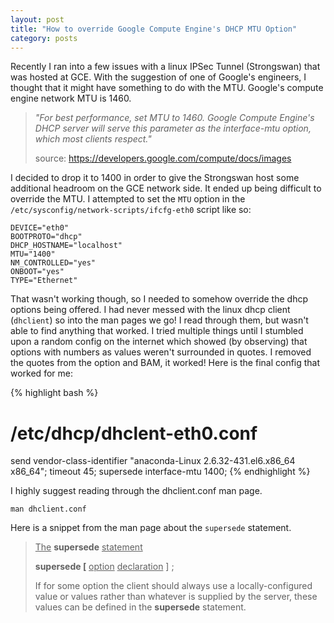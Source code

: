 ```yaml
---
layout: post
title: "How to override Google Compute Engine's DHCP MTU Option"
category: posts
---
```


Recently I ran into a few issues with a linux IPSec Tunnel (Strongswan) that was hosted at GCE. With the
suggestion of one of Google's engineers, I thought that it might have something to do with the MTU.
Google's compute engine network MTU is 1460.

> *"For best performance, set MTU to 1460. Google Compute Engine's DHCP server will serve this parameter as the interface-mtu option, which most clients respect."*
>
> source: https://developers.google.com/compute/docs/images

I decided to drop it to 1400 in order to give the Strongswan host some additional headroom on the GCE network side.
It ended up being difficult to override the MTU. I attempted to set the `MTU` option in the
`/etc/sysconfig/network-scripts/ifcfg-eth0` script like so:

```
DEVICE="eth0"
BOOTPROTO="dhcp"
DHCP_HOSTNAME="localhost"
MTU="1400"
NM_CONTROLLED="yes"
ONBOOT="yes"
TYPE="Ethernet"
```

That wasn't working though, so I needed to somehow override the dhcp options being offered. I had never
messed with the linux dhcp client (`dhclient`) so into the man pages we go! I read through them, but
wasn't able to find anything that worked. I tried multiple things until I stumbled upon a random config on
the internet which showed (by observing) that options with numbers as values weren't surrounded in quotes.
I removed the quotes from the option and BAM, it worked! Here is the final config that worked for me:

{% highlight bash %}
# /etc/dhcp/dhclent-eth0.conf
send vendor-class-identifier "anaconda-Linux 2.6.32-431.el6.x86_64 x86_64";
timeout 45;
supersede interface-mtu 1400;
{% endhighlight %}


I highly suggest reading through the dhclient.conf man page.

`man dhclient.conf`

Here is a snippet from the man page about the `supersede` statement.

> <u>The</u> **supersede** <u>statement</u>
>
> **supersede [** <u>option</u> <u>declaration</u> ] ;
>
> If  for  some  option the client should always use a locally-configured value or values rather than whatever is supplied by the
> server, these values can be defined in the **supersede** statement.
